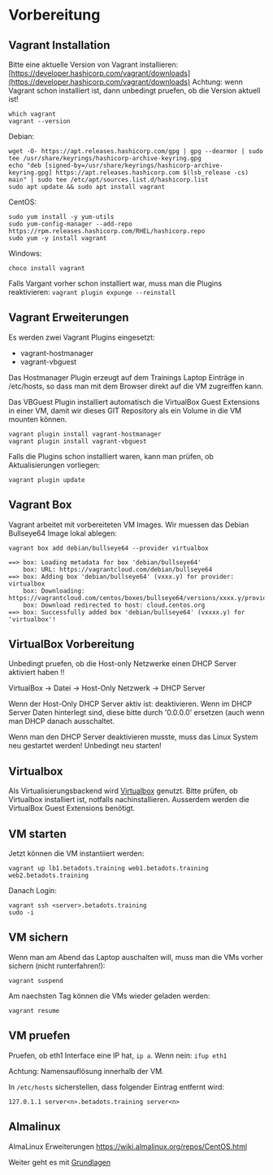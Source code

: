 # Vorbereitung

## Vagrant Installation

Bitte eine aktuelle Version von Vagrant installieren: [https://developer.hashicorp.com/vagrant/downloads](https://developer.hashicorp.com/vagrant/downloads)
Achtung: wenn Vagrant schon installiert ist, dann unbedingt pruefen, ob die Version aktuell ist!

    which vagrant
    vagrant --version

Debian:

    wget -O- https://apt.releases.hashicorp.com/gpg | gpg --dearmor | sudo tee /usr/share/keyrings/hashicorp-archive-keyring.gpg
    echo "deb [signed-by=/usr/share/keyrings/hashicorp-archive-keyring.gpg] https://apt.releases.hashicorp.com $(lsb_release -cs) main" | sudo tee /etc/apt/sources.list.d/hashicorp.list
    sudo apt update && sudo apt install vagrant

CentOS:

    sudo yum install -y yum-utils
    sudo yum-config-manager --add-repo https://rpm.releases.hashicorp.com/RHEL/hashicorp.repo
    sudo yum -y install vagrant

Windows:

    choco install vagrant

Falls Vargant vorher schon installiert war, muss man die Plugins reaktivieren: `vagrant plugin expunge --reinstall`

## Vagrant Erweiterungen

Es werden zwei Vagrant Plugins eingesetzt:

- vagrant-hostmanager
- vagrant-vbguest

Das Hostmanager Plugin erzeugt auf dem Trainings Laptop Einträge in /etc/hosts, so dass man mit dem Browser direkt auf die VM zugreiffen kann.

Das VBGuest Plugin installiert automatisch die VirtualBox Guest Extensions in einer VM, damit wir dieses GIT Repository als ein Volume in die VM mounten können.

    vagrant plugin install vagrant-hostmanager
    vagrant plugin install vagrant-vbguest

Falls die Plugins schon installiert waren, kann man prüfen, ob Aktualisierungen vorliegen:

    vagrant plugin update

## Vagrant Box

Vagrant arbeitet mit vorbereiteten VM Images. Wir muessen das Debian Bullseye64 Image lokal ablegen:

    vagrant box add debian/bullseye64 --provider virtualbox

    ==> box: Loading metadata for box 'debian/bullseye64'
        box: URL: https://vagrantcloud.com/debian/bullseye64
    ==> box: Adding box 'debian/bullseye64' (vxxx.y) for provider: virtualbox
        box: Downloading: https://vagrantcloud.com/centos/boxes/bullseye64/versions/xxxx.y/providers/virtualbox.box
        box: Download redirected to host: cloud.centos.org
    ==> box: Successfully added box 'debian/bullseye64' (vxxxx.y) for 'virtualbox'!

## VirtualBox Vorbereitung

Unbedingt pruefen, ob die Host-only Netzwerke einen DHCP Server aktiviert haben !!

VirtualBox -> Datei -> Host-Only Netzwerk -> DHCP Server

Wenn der Host-Only DHCP Server aktiv ist: deaktivieren.
Wenn im DHCP Server Daten hinterlegt sind, diese bitte durch '0.0.0.0' ersetzen (auch wenn man DHCP danach ausschaltet.

Wenn man den DHCP Server deaktivieren musste, muss das Linux System neu gestartet werden! Unbedingt neu starten!

## Virtualbox

Als Virtualisierungsbackend wird [Virtualbox](https://virtualbox.org) genutzt.
Bitte prüfen, ob Virtualbox installiert ist, notfalls nachinstallieren.
Ausserdem werden die VirtualBox Guest Extensions benötigt.

## VM starten

Jetzt können die VM instantiiert werden:

    vagrant up lb1.betadots.training web1.betadots.training web2.betadots.training

Danach Login:

    vagrant ssh <server>.betadots.training
    sudo -i

## VM sichern

Wenn man am Abend das Laptop auschalten will, muss man die VMs vorher sichern (nicht runterfahren!):

    vagrant suspend

Am naechsten Tag können die VMs wieder geladen werden:

    vagrant resume

## VM pruefen

Pruefen, ob eth1 Interface eine IP hat, `ip a`. Wenn nein: `ifup eth1`

Achtung: Namensauflösung innerhalb der VM.

In `/etc/hosts` sicherstellen, dass folgender Eintrag entfernt wird:

    127.0.1.1 server<n>.betadots.training server<n>

## Almalinux

AlmaLinux Erweiterungen <https://wiki.almalinux.org/repos/CentOS.html>

Weiter geht es mit [Grundlagen](../01_Grundlagen)
